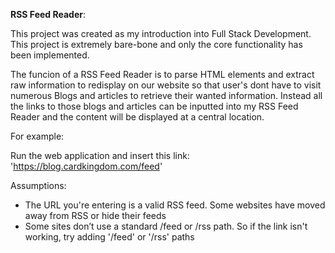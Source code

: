 **RSS Feed Reader**:

This project was created as my introduction into Full Stack Development. This project is extremely bare-bone and only the core functionality has been implemented.

The funcion of a RSS Feed Reader is to parse HTML elements and extract raw information to redisplay on our website so that user's dont have to visit numerous Blogs and articles to retrieve their wanted information. 
Instead all the links to those blogs and articles can be inputted into my RSS Feed Reader and the content will be displayed at a central location.

For example:

Run the web application and insert this link: 'https://blog.cardkingdom.com/feed'

Assumptions:
*  The URL you're entering is a valid RSS feed. Some websites have moved away from RSS or hide their feeds
*  Some sites don’t use a standard /feed or /rss path. So if the link isn't working, try adding '/feed' or '/rss' paths
